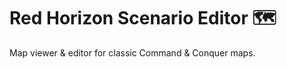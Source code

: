 
Red Horizon Scenario Editor 🗺
=============================

Map viewer & editor for classic Command & Conquer maps.
